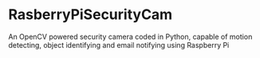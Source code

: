# RasberryPiSecurityCam
An OpenCV powered security camera coded in Python, capable of motion detecting, object identifying and email
notifying using Raspberry Pi
